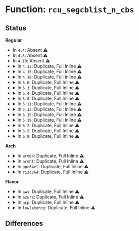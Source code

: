 # Function: <code>rcu_segcblist_n_cbs</code>

## Status
<b>Regular</b>
<ul>
<li>
In <code>4.4</code>: Absent ⚠️
</li>
<li>
In <code>4.8</code>: Absent ⚠️
</li>
<li>
In <code>4.10</code>: Absent ⚠️
</li>
<li>
<details>
<summary>In <code>4.13</code>: Duplicate, Full Inline ⚠️</summary>

**Collision:** Static Duplication

**Inline:** Full

**Transformation:** False

**Instances:**

```
In kernel/rcu/tree.c (ffffffff810f69d3)
Location: kernel/rcu/rcu_segcblist.h:78
Inline: True
Inline callers:
  - kernel/rcu/tree.c:rcutree_dead_cpu
  - kernel/rcu/tree.c:rcutree_dead_cpu
  - kernel/rcu/tree.c:rcutree_dead_cpu
  - kernel/rcu/tree.c:rcutree_dead_cpu
  - kernel/rcu/tree.c:_rcu_barrier
  - kernel/rcu/tree.c:rcu_process_callbacks
  - kernel/rcu/tree.c:rcu_check_callbacks
  - kernel/rcu/tree.c:rcu_check_callbacks
```
```
In kernel/rcu/rcu_segcblist.c (ffffffff810f7245)
Location: kernel/rcu/rcu_segcblist.h:78
Inline: True
Inline callers:
  - kernel/rcu/rcu_segcblist.c:rcu_segcblist_entrain
  - kernel/rcu/rcu_segcblist.c:rcu_segcblist_disable
```
</details>
</li>
<li>
<details>
<summary>In <code>4.15</code>: Duplicate, Full Inline ⚠️</summary>

**Collision:** Static Duplication

**Inline:** Full

**Transformation:** False

**Instances:**

```
In kernel/rcu/tree.c (ffffffff81100b10)
Location: kernel/rcu/rcu_segcblist.h:56
Inline: True
Inline callers:
  - kernel/rcu/tree.c:rcutree_migrate_callbacks
  - kernel/rcu/tree.c:rcutree_migrate_callbacks
  - kernel/rcu/tree.c:rcutree_migrate_callbacks
  - kernel/rcu/tree.c:_rcu_barrier
  - kernel/rcu/tree.c:rcu_process_callbacks
  - kernel/rcu/tree.c:rcu_check_callbacks
  - kernel/rcu/tree.c:rcu_check_callbacks
```
```
In kernel/rcu/rcu_segcblist.c (ffffffff81101145)
Location: kernel/rcu/rcu_segcblist.h:56
Inline: True
Inline callers:
  - kernel/rcu/rcu_segcblist.c:rcu_segcblist_entrain
  - kernel/rcu/rcu_segcblist.c:rcu_segcblist_disable
```
</details>
</li>
<li>
<details>
<summary>In <code>4.18</code>: Duplicate, Full Inline ⚠️</summary>

**Collision:** Static Duplication

**Inline:** Full

**Transformation:** False

**Instances:**

```
In kernel/rcu/tree.c (ffffffff811089e7)
Location: kernel/rcu/rcu_segcblist.h:56
Inline: True
Inline callers:
  - kernel/rcu/tree.c:rcutree_migrate_callbacks
  - kernel/rcu/tree.c:rcutree_migrate_callbacks
  - kernel/rcu/tree.c:rcutree_migrate_callbacks
  - kernel/rcu/tree.c:_rcu_barrier
  - kernel/rcu/tree.c:rcu_process_callbacks
  - kernel/rcu/tree.c:rcu_check_callbacks
  - kernel/rcu/tree.c:rcu_check_callbacks
```
```
In kernel/rcu/rcu_segcblist.c (ffffffff811095c5)
Location: kernel/rcu/rcu_segcblist.h:56
Inline: True
Inline callers:
  - kernel/rcu/rcu_segcblist.c:rcu_segcblist_entrain
  - kernel/rcu/rcu_segcblist.c:rcu_segcblist_disable
```
</details>
</li>
<li>
<details>
<summary>In <code>5.0</code>: Duplicate, Full Inline ⚠️</summary>

**Collision:** Static Duplication

**Inline:** Full

**Transformation:** False

**Instances:**

```
In kernel/rcu/tree.c (ffffffff81113df5)
Location: kernel/rcu/rcu_segcblist.h:56
Inline: True
Inline callers:
  - kernel/rcu/tree.c:rcutree_migrate_callbacks
  - kernel/rcu/tree.c:rcutree_migrate_callbacks
  - kernel/rcu/tree.c:rcutree_migrate_callbacks
  - kernel/rcu/tree.c:rcu_process_callbacks
  - kernel/rcu/tree.c:rcu_fwd_progress_check
  - kernel/rcu/tree.c:rcu_check_callbacks
  - kernel/rcu/tree.c:rcu_check_callbacks
```
```
In kernel/rcu/rcu_segcblist.c (ffffffff81114d95)
Location: kernel/rcu/rcu_segcblist.h:56
Inline: True
Inline callers:
  - kernel/rcu/rcu_segcblist.c:rcu_segcblist_entrain
  - kernel/rcu/rcu_segcblist.c:rcu_segcblist_disable
```
</details>
</li>
<li>
<details>
<summary>In <code>5.3</code>: Duplicate, Full Inline ⚠️</summary>

**Collision:** Static Duplication

**Inline:** Full

**Transformation:** False

**Instances:**

```
In kernel/rcu/srcutree.c (ffffffff8111818f)
Location: kernel/rcu/rcu_segcblist.h:43
Inline: True
Inline callers:
  - kernel/rcu/srcutree.c:cleanup_srcu_struct
```
```
In kernel/rcu/tree.c (ffffffff8111de94)
Location: kernel/rcu/rcu_segcblist.h:43
Inline: True
Inline callers:
  - kernel/rcu/tree.c:rcu_fwd_progress_check
  - kernel/rcu/tree.c:rcutree_migrate_callbacks
  - kernel/rcu/tree.c:rcutree_migrate_callbacks
  - kernel/rcu/tree.c:rcutree_migrate_callbacks
  - kernel/rcu/tree.c:rcu_core
  - kernel/rcu/tree.c:rcu_core
  - kernel/rcu/tree.c:rcu_core
  - kernel/rcu/tree.c:rcu_sched_clock_irq
  - kernel/rcu/tree.c:rcu_sched_clock_irq
```
```
In kernel/rcu/rcu_segcblist.c (ffffffff8111ebc5)
Location: kernel/rcu/rcu_segcblist.h:43
Inline: True
Inline callers:
  - kernel/rcu/rcu_segcblist.c:rcu_segcblist_entrain
  - kernel/rcu/rcu_segcblist.c:rcu_segcblist_disable
```
</details>
</li>
<li>
<details>
<summary>In <code>5.4</code>: Duplicate, Full Inline ⚠️</summary>

**Collision:** Static Duplication

**Inline:** Full

**Transformation:** False

**Instances:**

```
In kernel/rcu/srcutree.c (ffffffff81124567)
Location: kernel/rcu/rcu_segcblist.h:53
Inline: True
Inline callers:
  - kernel/rcu/srcutree.c:cleanup_srcu_struct
```
```
In kernel/rcu/tree.c (ffffffff8112a466)
Location: kernel/rcu/rcu_segcblist.h:53
Inline: True
Inline callers:
  - kernel/rcu/tree.c:rcu_fwd_progress_check
  - kernel/rcu/tree.c:rcutree_migrate_callbacks
  - kernel/rcu/tree.c:rcutree_migrate_callbacks
  - kernel/rcu/tree.c:rcutree_migrate_callbacks
  - kernel/rcu/tree.c:__call_rcu
  - kernel/rcu/tree.c:__call_rcu
  - kernel/rcu/tree.c:__call_rcu
  - kernel/rcu/tree.c:rcu_sched_clock_irq
  - kernel/rcu/tree.c:rcu_sched_clock_irq
  - kernel/rcu/tree.c:rcu_do_batch
  - kernel/rcu/tree.c:rcu_do_batch
  - kernel/rcu/tree.c:rcu_do_batch
  - kernel/rcu/tree.c:rcu_do_batch
```
```
In kernel/rcu/rcu_segcblist.c (ffffffff8112b275)
Location: kernel/rcu/rcu_segcblist.h:53
Inline: True
Inline callers:
  - kernel/rcu/rcu_segcblist.c:rcu_segcblist_entrain
  - kernel/rcu/rcu_segcblist.c:rcu_segcblist_disable
```
</details>
</li>
<li>
<details>
<summary>In <code>5.8</code>: Duplicate, Full Inline ⚠️</summary>

**Collision:** Static Duplication

**Inline:** Full

**Transformation:** False

**Instances:**

```
In kernel/rcu/srcutree.c (ffffffff81131ccb)
Location: kernel/rcu/rcu_segcblist.h:44
Inline: True
Inline callers:
  - kernel/rcu/srcutree.c:cleanup_srcu_struct
```
```
In kernel/rcu/tree.c (ffffffff81138dc1)
Location: kernel/rcu/rcu_segcblist.h:44
Inline: True
Inline callers:
  - kernel/rcu/tree.c:rcu_fwd_progress_check
  - kernel/rcu/tree.c:print_cpu_stall
  - kernel/rcu/tree.c:print_other_cpu_stall
  - kernel/rcu/tree.c:rcutree_migrate_callbacks
  - kernel/rcu/tree.c:rcutree_migrate_callbacks
  - kernel/rcu/tree.c:rcutree_migrate_callbacks
  - kernel/rcu/tree.c:__call_rcu
  - kernel/rcu/tree.c:__call_rcu
  - kernel/rcu/tree.c:__call_rcu
  - kernel/rcu/tree.c:__call_rcu
  - kernel/rcu/tree.c:__call_rcu
  - kernel/rcu/tree.c:rcu_do_batch
  - kernel/rcu/tree.c:rcu_do_batch
  - kernel/rcu/tree.c:rcu_do_batch
  - kernel/rcu/tree.c:rcu_do_batch
  - kernel/rcu/tree.c:rcu_gp_cleanup
```
```
In kernel/rcu/rcu_segcblist.c (ffffffff81139805)
Location: kernel/rcu/rcu_segcblist.h:44
Inline: True
Inline callers:
  - kernel/rcu/rcu_segcblist.c:rcu_segcblist_entrain
  - kernel/rcu/rcu_segcblist.c:rcu_segcblist_disable
```
</details>
</li>
<li>
<details>
<summary>In <code>5.11</code>: Duplicate, Full Inline ⚠️</summary>

**Collision:** Static Duplication

**Inline:** Full

**Transformation:** False

**Instances:**

```
In kernel/rcu/srcutree.c (ffffffff8112d4ab)
Location: kernel/rcu/rcu_segcblist.h:44
Inline: True
Inline callers:
  - kernel/rcu/srcutree.c:cleanup_srcu_struct
```
```
In kernel/rcu/tree.c (ffffffff81be2794)
Location: kernel/rcu/rcu_segcblist.h:44
Inline: True
Inline callers:
  - kernel/rcu/tree.c:rcu_fwd_progress_check
  - kernel/rcu/tree.c:print_cpu_stall
  - kernel/rcu/tree.c:print_other_cpu_stall
  - kernel/rcu/tree.c:rcutree_migrate_callbacks
  - kernel/rcu/tree.c:rcutree_migrate_callbacks
  - kernel/rcu/tree.c:rcutree_migrate_callbacks
  - kernel/rcu/tree.c:__call_rcu
  - kernel/rcu/tree.c:__call_rcu
  - kernel/rcu/tree.c:__call_rcu
  - kernel/rcu/tree.c:__call_rcu
  - kernel/rcu/tree.c:__call_rcu
  - kernel/rcu/tree.c:rcu_do_batch
  - kernel/rcu/tree.c:rcu_do_batch
  - kernel/rcu/tree.c:rcu_do_batch
  - kernel/rcu/tree.c:rcu_do_batch
  - kernel/rcu/tree.c:rcu_gp_cleanup
```
```
In kernel/rcu/rcu_segcblist.c (ffffffff811342d5)
Location: kernel/rcu/rcu_segcblist.h:44
Inline: True
Inline callers:
  - kernel/rcu/rcu_segcblist.c:rcu_segcblist_entrain
  - kernel/rcu/rcu_segcblist.c:rcu_segcblist_disable
```
</details>
</li>
<li>
<details>
<summary>In <code>5.13</code>: Duplicate, Full Inline ⚠️</summary>

**Collision:** Static Duplication

**Inline:** Full

**Transformation:** False

**Instances:**

```
In kernel/rcu/srcutree.c (ffffffff8112dacb)
Location: kernel/rcu/rcu_segcblist.h:47
Inline: True
Inline callers:
  - kernel/rcu/srcutree.c:cleanup_srcu_struct
```
```
In kernel/rcu/tree.c (ffffffff81bd4739)
Location: kernel/rcu/rcu_segcblist.h:47
Inline: True
Inline callers:
  - kernel/rcu/tree.c:rcu_fwd_progress_check
  - kernel/rcu/tree.c:print_cpu_stall
  - kernel/rcu/tree.c:print_other_cpu_stall
  - kernel/rcu/tree.c:rcutree_migrate_callbacks
  - kernel/rcu/tree.c:rcutree_migrate_callbacks
  - kernel/rcu/tree.c:rcutree_migrate_callbacks
  - kernel/rcu/tree.c:__call_rcu
  - kernel/rcu/tree.c:__call_rcu
  - kernel/rcu/tree.c:__call_rcu
  - kernel/rcu/tree.c:__call_rcu
  - kernel/rcu/tree.c:__call_rcu
  - kernel/rcu/tree.c:rcu_do_batch
  - kernel/rcu/tree.c:rcu_do_batch
  - kernel/rcu/tree.c:rcu_do_batch
  - kernel/rcu/tree.c:rcu_do_batch
  - kernel/rcu/tree.c:rcu_gp_cleanup
```
```
In kernel/rcu/rcu_segcblist.c (ffffffff811350f5)
Location: kernel/rcu/rcu_segcblist.h:47
Inline: True
Inline callers:
  - kernel/rcu/rcu_segcblist.c:rcu_segcblist_entrain
  - kernel/rcu/rcu_segcblist.c:rcu_segcblist_disable
```
</details>
</li>
<li>
<details>
<summary>In <code>5.15</code>: Duplicate, Full Inline ⚠️</summary>

**Collision:** Static Duplication

**Inline:** Full

**Transformation:** False

**Instances:**

```
In kernel/rcu/srcutree.c (ffffffff8114edb6)
Location: kernel/rcu/rcu_segcblist.h:47
Inline: True
Inline callers:
  - kernel/rcu/srcutree.c:cleanup_srcu_struct
```
```
In kernel/rcu/tree.c (ffffffff81caeb0a)
Location: kernel/rcu/rcu_segcblist.h:47
Inline: True
Inline callers:
  - kernel/rcu/tree.c:rcu_fwd_progress_check
  - kernel/rcu/tree.c:print_cpu_stall
  - kernel/rcu/tree.c:print_other_cpu_stall
  - kernel/rcu/tree.c:rcutree_migrate_callbacks
  - kernel/rcu/tree.c:rcutree_migrate_callbacks
  - kernel/rcu/tree.c:rcutree_migrate_callbacks
  - kernel/rcu/tree.c:__call_rcu
  - kernel/rcu/tree.c:__call_rcu
  - kernel/rcu/tree.c:__call_rcu
  - kernel/rcu/tree.c:__call_rcu
  - kernel/rcu/tree.c:__call_rcu
  - kernel/rcu/tree.c:rcu_do_batch
  - kernel/rcu/tree.c:rcu_do_batch
  - kernel/rcu/tree.c:rcu_do_batch
  - kernel/rcu/tree.c:rcu_do_batch
  - kernel/rcu/tree.c:rcu_gp_cleanup
```
```
In kernel/rcu/rcu_segcblist.c (ffffffff811578f5)
Location: kernel/rcu/rcu_segcblist.h:47
Inline: True
Inline callers:
  - kernel/rcu/rcu_segcblist.c:rcu_segcblist_entrain
  - kernel/rcu/rcu_segcblist.c:rcu_segcblist_disable
```
</details>
</li>
<li>
<details>
<summary>In <code>5.19</code>: Duplicate, Full Inline ⚠️</summary>

**Collision:** Static Duplication

**Inline:** Full

**Transformation:** False

**Instances:**

```
In kernel/rcu/update.c (ffffffff811739a2)
Location: kernel/rcu/rcu_segcblist.h:47
Inline: True
Inline callers:
  - kernel/rcu/update.c:rcu_tasks_need_gpcb
  - kernel/rcu/update.c:rcu_tasks_need_gpcb
```
```
In kernel/rcu/srcutree.c (ffffffff81175e54)
Location: kernel/rcu/rcu_segcblist.h:47
Inline: True
```
```
In kernel/rcu/tree.c (ffffffff81e5f1b7)
Location: kernel/rcu/rcu_segcblist.h:47
Inline: True
Inline callers:
  - kernel/rcu/tree.c:rcu_fwd_progress_check
  - kernel/rcu/tree.c:print_cpu_stall
  - kernel/rcu/tree.c:print_other_cpu_stall
  - kernel/rcu/tree.c:rcutree_migrate_callbacks
  - kernel/rcu/tree.c:rcutree_migrate_callbacks
  - kernel/rcu/tree.c:rcutree_migrate_callbacks
  - kernel/rcu/tree.c:call_rcu
  - kernel/rcu/tree.c:call_rcu
  - kernel/rcu/tree.c:call_rcu
  - kernel/rcu/tree.c:call_rcu
  - kernel/rcu/tree.c:call_rcu
  - kernel/rcu/tree.c:rcu_do_batch
  - kernel/rcu/tree.c:rcu_do_batch
  - kernel/rcu/tree.c:rcu_do_batch
  - kernel/rcu/tree.c:rcu_do_batch
  - kernel/rcu/tree.c:rcu_gp_cleanup
```
```
In kernel/rcu/rcu_segcblist.c (ffffffff81180bb5)
Location: kernel/rcu/rcu_segcblist.h:47
Inline: True
Inline callers:
  - kernel/rcu/rcu_segcblist.c:rcu_segcblist_entrain
  - kernel/rcu/rcu_segcblist.c:rcu_segcblist_disable
```
</details>
</li>
<li>
<details>
<summary>In <code>6.2</code>: Duplicate, Full Inline ⚠️</summary>

**Collision:** Static Duplication

**Inline:** Full

**Transformation:** False

**Instances:**

```
In kernel/rcu/update.c (ffffffff811a9892)
Location: kernel/rcu/rcu_segcblist.h:47
Inline: True
Inline callers:
  - kernel/rcu/update.c:rcu_tasks_need_gpcb
  - kernel/rcu/update.c:rcu_tasks_need_gpcb
  - kernel/rcu/update.c:rcu_tasks_need_gpcb
```
```
In kernel/rcu/srcutree.c (ffffffff811ad582)
Location: kernel/rcu/rcu_segcblist.h:47
Inline: True
```
```
In kernel/rcu/tree.c (ffffffff811b7c1e)
Location: kernel/rcu/rcu_segcblist.h:47
Inline: True
Inline callers:
  - kernel/rcu/tree.c:rcu_fwd_progress_check
  - kernel/rcu/tree.c:print_cpu_stall
  - kernel/rcu/tree.c:print_other_cpu_stall
  - kernel/rcu/tree.c:rcutree_migrate_callbacks
  - kernel/rcu/tree.c:rcutree_migrate_callbacks
  - kernel/rcu/tree.c:rcutree_migrate_callbacks
  - kernel/rcu/tree.c:rcutree_migrate_callbacks
  - kernel/rcu/tree.c:rcu_do_batch
  - kernel/rcu/tree.c:rcu_do_batch
  - kernel/rcu/tree.c:rcu_do_batch
  - kernel/rcu/tree.c:rcu_do_batch
  - kernel/rcu/tree.c:rcu_gp_cleanup
```
```
In kernel/rcu/rcu_segcblist.c (ffffffff811bb4a5)
Location: kernel/rcu/rcu_segcblist.h:47
Inline: True
Inline callers:
  - kernel/rcu/rcu_segcblist.c:rcu_segcblist_entrain
  - kernel/rcu/rcu_segcblist.c:rcu_segcblist_disable
```
</details>
</li>
<li>
<details>
<summary>In <code>6.5</code>: Duplicate, Full Inline ⚠️</summary>

**Collision:** Static Duplication

**Inline:** Full

**Transformation:** False

**Instances:**

```
In kernel/rcu/update.c (ffffffff811bb782)
Location: kernel/rcu/rcu_segcblist.h:49
Inline: True
Inline callers:
  - kernel/rcu/update.c:rcu_tasks_need_gpcb
  - kernel/rcu/update.c:rcu_tasks_need_gpcb
  - kernel/rcu/update.c:rcu_tasks_need_gpcb
```
```
In kernel/rcu/srcutree.c (ffffffff811bf762)
Location: kernel/rcu/rcu_segcblist.h:49
Inline: True
Inline callers:
  - kernel/rcu/srcutree.c:cleanup_srcu_struct
```
```
In kernel/rcu/tree.c (ffffffff811c96de)
Location: kernel/rcu/rcu_segcblist.h:49
Inline: True
Inline callers:
  - kernel/rcu/tree.c:rcu_fwd_progress_check
  - kernel/rcu/tree.c:print_cpu_stall
  - kernel/rcu/tree.c:print_other_cpu_stall
  - kernel/rcu/tree.c:rcutree_migrate_callbacks
  - kernel/rcu/tree.c:rcutree_migrate_callbacks
  - kernel/rcu/tree.c:rcutree_migrate_callbacks
  - kernel/rcu/tree.c:rcutree_migrate_callbacks
  - kernel/rcu/tree.c:rcu_do_batch
  - kernel/rcu/tree.c:rcu_do_batch
  - kernel/rcu/tree.c:rcu_do_batch
  - kernel/rcu/tree.c:rcu_gp_cleanup
```
```
In kernel/rcu/rcu_segcblist.c (ffffffff811cde45)
Location: kernel/rcu/rcu_segcblist.h:49
Inline: True
Inline callers:
  - kernel/rcu/rcu_segcblist.c:rcu_segcblist_entrain
  - kernel/rcu/rcu_segcblist.c:rcu_segcblist_disable
```
</details>
</li>
<li>
<details>
<summary>In <code>6.8</code>: Duplicate, Full Inline ⚠️</summary>

**Collision:** Static Duplication

**Inline:** Full

**Transformation:** False

**Instances:**

```
In kernel/rcu/update.c (ffffffff811cbc46)
Location: kernel/rcu/rcu_segcblist.h:49
Inline: True
Inline callers:
  - kernel/rcu/update.c:rcu_tasks_need_gpcb
  - kernel/rcu/update.c:rcu_tasks_need_gpcb
  - kernel/rcu/update.c:rcu_tasks_need_gpcb
  - kernel/rcu/update.c:call_rcu_tasks_generic
```
```
In kernel/rcu/srcutree.c (ffffffff811cfbd2)
Location: kernel/rcu/rcu_segcblist.h:49
Inline: True
Inline callers:
  - kernel/rcu/srcutree.c:cleanup_srcu_struct
```
```
In kernel/rcu/tree.c (ffffffff811d3dff)
Location: kernel/rcu/rcu_segcblist.h:49
Inline: True
Inline callers:
  - kernel/rcu/tree.c:show_rcu_nocb_state
  - kernel/rcu/tree.c:__call_rcu_nocb_wake
  - kernel/rcu/tree.c:rcu_fwd_progress_check
  - kernel/rcu/tree.c:print_cpu_stall
  - kernel/rcu/tree.c:print_other_cpu_stall
  - kernel/rcu/tree.c:rcutree_migrate_callbacks
  - kernel/rcu/tree.c:rcutree_migrate_callbacks
  - kernel/rcu/tree.c:rcutree_migrate_callbacks
  - kernel/rcu/tree.c:rcutree_migrate_callbacks
  - kernel/rcu/tree.c:__call_rcu_common
  - kernel/rcu/tree.c:__call_rcu_common
  - kernel/rcu/tree.c:__call_rcu_common
  - kernel/rcu/tree.c:__call_rcu_common
  - kernel/rcu/tree.c:__call_rcu_common
  - kernel/rcu/tree.c:rcu_do_batch
  - kernel/rcu/tree.c:rcu_do_batch
  - kernel/rcu/tree.c:rcu_do_batch
  - kernel/rcu/tree.c:rcu_do_batch
  - kernel/rcu/tree.c:rcu_gp_cleanup
```
```
In kernel/rcu/rcu_segcblist.c (ffffffff811e2a55)
Location: kernel/rcu/rcu_segcblist.h:49
Inline: True
Inline callers:
  - kernel/rcu/rcu_segcblist.c:rcu_segcblist_entrain
  - kernel/rcu/rcu_segcblist.c:rcu_segcblist_disable
```
</details>
</li>
</ul>
<b>Arch</b>
<ul>
<li>
<details>
<summary>In <code>arm64</code>: Duplicate, Full Inline ⚠️</summary>

**Collision:** Static Duplication

**Inline:** Full

**Transformation:** False

**Instances:**

```
In kernel/rcu/srcutree.c (ffff800010189ab0)
Location: kernel/rcu/rcu_segcblist.h:53
Inline: True
Inline callers:
  - kernel/rcu/srcutree.c:cleanup_srcu_struct
```
```
In kernel/rcu/tree.c (ffff800010192a30)
Location: kernel/rcu/rcu_segcblist.h:53
Inline: True
Inline callers:
  - kernel/rcu/tree.c:rcu_fwd_progress_check
  - kernel/rcu/tree.c:rcutree_migrate_callbacks
  - kernel/rcu/tree.c:rcutree_migrate_callbacks
  - kernel/rcu/tree.c:rcutree_migrate_callbacks
  - kernel/rcu/tree.c:__call_rcu
  - kernel/rcu/tree.c:__call_rcu
  - kernel/rcu/tree.c:__call_rcu
  - kernel/rcu/tree.c:rcu_sched_clock_irq
  - kernel/rcu/tree.c:rcu_sched_clock_irq
  - kernel/rcu/tree.c:rcu_do_batch
  - kernel/rcu/tree.c:rcu_do_batch
  - kernel/rcu/tree.c:rcu_do_batch
  - kernel/rcu/tree.c:rcu_do_batch
```
```
In kernel/rcu/rcu_segcblist.c (ffff8000101933d4)
Location: kernel/rcu/rcu_segcblist.h:53
Inline: True
Inline callers:
  - kernel/rcu/rcu_segcblist.c:rcu_segcblist_entrain
  - kernel/rcu/rcu_segcblist.c:rcu_segcblist_disable
```
</details>
</li>
<li>
<details>
<summary>In <code>armhf</code>: Duplicate, Full Inline ⚠️</summary>

**Collision:** Static Duplication

**Inline:** Full

**Transformation:** False

**Instances:**

```
In kernel/rcu/srcutree.c (c03d8528)
Location: kernel/rcu/rcu_segcblist.h:53
Inline: True
```
```
In kernel/rcu/tree.c (c03dfe1c)
Location: kernel/rcu/rcu_segcblist.h:53
Inline: True
Inline callers:
  - kernel/rcu/tree.c:rcu_fwd_progress_check
  - kernel/rcu/tree.c:rcutree_migrate_callbacks
  - kernel/rcu/tree.c:rcutree_migrate_callbacks
  - kernel/rcu/tree.c:rcutree_migrate_callbacks
  - kernel/rcu/tree.c:__call_rcu
  - kernel/rcu/tree.c:__call_rcu
  - kernel/rcu/tree.c:__call_rcu
  - kernel/rcu/tree.c:rcu_core
  - kernel/rcu/tree.c:rcu_core
  - kernel/rcu/tree.c:rcu_core
  - kernel/rcu/tree.c:rcu_core
  - kernel/rcu/tree.c:rcu_sched_clock_irq
  - kernel/rcu/tree.c:rcu_sched_clock_irq
```
```
In kernel/rcu/rcu_segcblist.c (c03e0700)
Location: kernel/rcu/rcu_segcblist.h:53
Inline: True
Inline callers:
  - kernel/rcu/rcu_segcblist.c:rcu_segcblist_entrain
  - kernel/rcu/rcu_segcblist.c:rcu_segcblist_disable
```
</details>
</li>
<li>
<details>
<summary>In <code>ppc64el</code>: Duplicate, Full Inline ⚠️</summary>

**Collision:** Static Duplication

**Inline:** Full

**Transformation:** False

**Instances:**

```
In kernel/rcu/srcutree.c (c0000000001e400c)
Location: kernel/rcu/rcu_segcblist.h:53
Inline: True
Inline callers:
  - kernel/rcu/srcutree.c:cleanup_srcu_struct
```
```
In kernel/rcu/tree.c (c0000000001edaa4)
Location: kernel/rcu/rcu_segcblist.h:53
Inline: True
Inline callers:
  - kernel/rcu/tree.c:rcu_fwd_progress_check
  - kernel/rcu/tree.c:rcutree_migrate_callbacks
  - kernel/rcu/tree.c:rcutree_migrate_callbacks
  - kernel/rcu/tree.c:rcutree_migrate_callbacks
  - kernel/rcu/tree.c:__call_rcu
  - kernel/rcu/tree.c:__call_rcu
  - kernel/rcu/tree.c:__call_rcu
  - kernel/rcu/tree.c:rcu_core
  - kernel/rcu/tree.c:rcu_core
  - kernel/rcu/tree.c:rcu_core
  - kernel/rcu/tree.c:rcu_core
  - kernel/rcu/tree.c:rcu_sched_clock_irq
  - kernel/rcu/tree.c:rcu_sched_clock_irq
```
```
In kernel/rcu/rcu_segcblist.c (c0000000001ee428)
Location: kernel/rcu/rcu_segcblist.h:53
Inline: True
Inline callers:
  - kernel/rcu/rcu_segcblist.c:rcu_segcblist_entrain
  - kernel/rcu/rcu_segcblist.c:rcu_segcblist_disable
```
</details>
</li>
<li>
<details>
<summary>In <code>riscv64</code>: Duplicate, Full Inline ⚠️</summary>

**Collision:** Static Duplication

**Inline:** Full

**Transformation:** False

**Instances:**

```
In kernel/rcu/srcutree.c (ffffffe00011ec0a)
Location: kernel/rcu/rcu_segcblist.h:53
Inline: True
Inline callers:
  - kernel/rcu/srcutree.c:cleanup_srcu_struct
```
```
In kernel/rcu/tree.c (ffffffe0001251c8)
Location: kernel/rcu/rcu_segcblist.h:53
Inline: True
Inline callers:
  - kernel/rcu/tree.c:rcu_fwd_progress_check
  - kernel/rcu/tree.c:__call_rcu
  - kernel/rcu/tree.c:__call_rcu
  - kernel/rcu/tree.c:__call_rcu
  - kernel/rcu/tree.c:rcu_core
  - kernel/rcu/tree.c:rcu_core
  - kernel/rcu/tree.c:rcu_core
  - kernel/rcu/tree.c:rcu_core
  - kernel/rcu/tree.c:rcu_sched_clock_irq
  - kernel/rcu/tree.c:rcu_sched_clock_irq
```
```
In kernel/rcu/rcu_segcblist.c (ffffffe0001259a4)
Location: kernel/rcu/rcu_segcblist.h:53
Inline: True
Inline callers:
  - kernel/rcu/rcu_segcblist.c:rcu_segcblist_entrain
  - kernel/rcu/rcu_segcblist.c:rcu_segcblist_disable
```
</details>
</li>
</ul>
<b>Flavor</b>
<ul>
<li>
<details>
<summary>In <code>aws</code>: Duplicate, Full Inline ⚠️</summary>

**Collision:** Static Duplication

**Inline:** Full

**Transformation:** False

**Instances:**

```
In kernel/rcu/srcutree.c (ffffffff8111cb47)
Location: kernel/rcu/rcu_segcblist.h:53
Inline: True
Inline callers:
  - kernel/rcu/srcutree.c:cleanup_srcu_struct
```
```
In kernel/rcu/tree.c (ffffffff81122a46)
Location: kernel/rcu/rcu_segcblist.h:53
Inline: True
Inline callers:
  - kernel/rcu/tree.c:rcu_fwd_progress_check
  - kernel/rcu/tree.c:rcutree_migrate_callbacks
  - kernel/rcu/tree.c:rcutree_migrate_callbacks
  - kernel/rcu/tree.c:rcutree_migrate_callbacks
  - kernel/rcu/tree.c:__call_rcu
  - kernel/rcu/tree.c:__call_rcu
  - kernel/rcu/tree.c:__call_rcu
  - kernel/rcu/tree.c:rcu_sched_clock_irq
  - kernel/rcu/tree.c:rcu_sched_clock_irq
  - kernel/rcu/tree.c:rcu_do_batch
  - kernel/rcu/tree.c:rcu_do_batch
  - kernel/rcu/tree.c:rcu_do_batch
  - kernel/rcu/tree.c:rcu_do_batch
```
```
In kernel/rcu/rcu_segcblist.c (ffffffff81123855)
Location: kernel/rcu/rcu_segcblist.h:53
Inline: True
Inline callers:
  - kernel/rcu/rcu_segcblist.c:rcu_segcblist_entrain
  - kernel/rcu/rcu_segcblist.c:rcu_segcblist_disable
```
</details>
</li>
<li>
<details>
<summary>In <code>azure</code>: Duplicate, Full Inline ⚠️</summary>

**Collision:** Static Duplication

**Inline:** Full

**Transformation:** False

**Instances:**

```
In kernel/rcu/srcutree.c (ffffffff8110dc07)
Location: kernel/rcu/rcu_segcblist.h:53
Inline: True
Inline callers:
  - kernel/rcu/srcutree.c:cleanup_srcu_struct
```
```
In kernel/rcu/tree.c (ffffffff811154ff)
Location: kernel/rcu/rcu_segcblist.h:53
Inline: True
Inline callers:
  - kernel/rcu/tree.c:rcu_fwd_progress_check
  - kernel/rcu/tree.c:show_rcu_gp_kthreads
  - kernel/rcu/tree.c:rcutree_migrate_callbacks
  - kernel/rcu/tree.c:rcutree_migrate_callbacks
  - kernel/rcu/tree.c:rcutree_migrate_callbacks
  - kernel/rcu/tree.c:__call_rcu
  - kernel/rcu/tree.c:__call_rcu
  - kernel/rcu/tree.c:__call_rcu
  - kernel/rcu/tree.c:rcu_sched_clock_irq
  - kernel/rcu/tree.c:rcu_sched_clock_irq
  - kernel/rcu/tree.c:rcu_do_batch
  - kernel/rcu/tree.c:rcu_do_batch
  - kernel/rcu/tree.c:rcu_do_batch
  - kernel/rcu/tree.c:rcu_do_batch
  - kernel/rcu/tree.c:rcu_do_batch
```
```
In kernel/rcu/rcu_segcblist.c (ffffffff81116305)
Location: kernel/rcu/rcu_segcblist.h:53
Inline: True
Inline callers:
  - kernel/rcu/rcu_segcblist.c:rcu_segcblist_entrain
  - kernel/rcu/rcu_segcblist.c:rcu_segcblist_disable
```
</details>
</li>
<li>
<details>
<summary>In <code>gcp</code>: Duplicate, Full Inline ⚠️</summary>

**Collision:** Static Duplication

**Inline:** Full

**Transformation:** False

**Instances:**

```
In kernel/rcu/srcutree.c (ffffffff8111aa37)
Location: kernel/rcu/rcu_segcblist.h:53
Inline: True
Inline callers:
  - kernel/rcu/srcutree.c:cleanup_srcu_struct
```
```
In kernel/rcu/tree.c (ffffffff81120936)
Location: kernel/rcu/rcu_segcblist.h:53
Inline: True
Inline callers:
  - kernel/rcu/tree.c:rcu_fwd_progress_check
  - kernel/rcu/tree.c:rcutree_migrate_callbacks
  - kernel/rcu/tree.c:rcutree_migrate_callbacks
  - kernel/rcu/tree.c:rcutree_migrate_callbacks
  - kernel/rcu/tree.c:__call_rcu
  - kernel/rcu/tree.c:__call_rcu
  - kernel/rcu/tree.c:__call_rcu
  - kernel/rcu/tree.c:rcu_sched_clock_irq
  - kernel/rcu/tree.c:rcu_sched_clock_irq
  - kernel/rcu/tree.c:rcu_do_batch
  - kernel/rcu/tree.c:rcu_do_batch
  - kernel/rcu/tree.c:rcu_do_batch
  - kernel/rcu/tree.c:rcu_do_batch
```
```
In kernel/rcu/rcu_segcblist.c (ffffffff81121745)
Location: kernel/rcu/rcu_segcblist.h:53
Inline: True
Inline callers:
  - kernel/rcu/rcu_segcblist.c:rcu_segcblist_entrain
  - kernel/rcu/rcu_segcblist.c:rcu_segcblist_disable
```
</details>
</li>
<li>
<details>
<summary>In <code>lowlatency</code>: Duplicate, Full Inline ⚠️</summary>

**Collision:** Static Duplication

**Inline:** Full

**Transformation:** False

**Instances:**

```
In kernel/rcu/srcutree.c (ffffffff81126317)
Location: kernel/rcu/rcu_segcblist.h:53
Inline: True
Inline callers:
  - kernel/rcu/srcutree.c:cleanup_srcu_struct
```
```
In kernel/rcu/tree.c (ffffffff8112cc0b)
Location: kernel/rcu/rcu_segcblist.h:53
Inline: True
Inline callers:
  - kernel/rcu/tree.c:rcu_fwd_progress_check
  - kernel/rcu/tree.c:rcutree_migrate_callbacks
  - kernel/rcu/tree.c:rcutree_migrate_callbacks
  - kernel/rcu/tree.c:rcutree_migrate_callbacks
  - kernel/rcu/tree.c:__call_rcu
  - kernel/rcu/tree.c:__call_rcu
  - kernel/rcu/tree.c:__call_rcu
  - kernel/rcu/tree.c:rcu_sched_clock_irq
  - kernel/rcu/tree.c:rcu_sched_clock_irq
  - kernel/rcu/tree.c:rcu_do_batch
  - kernel/rcu/tree.c:rcu_do_batch
  - kernel/rcu/tree.c:rcu_do_batch
  - kernel/rcu/tree.c:rcu_do_batch
```
```
In kernel/rcu/rcu_segcblist.c (ffffffff8112dd55)
Location: kernel/rcu/rcu_segcblist.h:53
Inline: True
Inline callers:
  - kernel/rcu/rcu_segcblist.c:rcu_segcblist_entrain
  - kernel/rcu/rcu_segcblist.c:rcu_segcblist_disable
```
</details>
</li>
</ul>

## Differences
